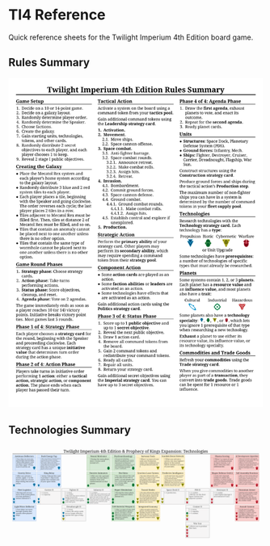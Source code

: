 # TI4 Reference
Quick reference sheets for the Twilight Imperium 4th Edition board game.

## Rules Summary
![Rules](rules/rules.png)

## Technologies Summary
![Technologies](technologies/technologies.png)
